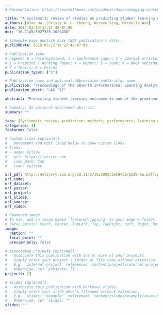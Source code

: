 ```yaml
---
# Documentation: https://sourcethemes.com/academic/docs/managing-content/

title: "A systematic review of studies on predicting student learning outcomes using learning analytics"
authors: [Xiao Hu, Christy W. L. Cheong, Wenwen Ding, Michelle Woo]
date: 2017-03-13T14:27:48-07:00
doi: "10.1145/3027385.3029438"

# Schedule page publish date (NOT publication's date).
publishDate: 2019-06-22T14:27:48-07:00

# Publication type.
# Legend: 0 = Uncategorized; 1 = Conference paper; 2 = Journal article;
# 3 = Preprint / Working Paper; 4 = Report; 5 = Book; 6 = Book section;
# 7 = Thesis; 8 = Patent
publication_types: ["1"]

# Publication name and optional abbreviated publication name.
publication: "Proceedings of the Seventh International Learning Analytics & Knowledge Conference"
publication_short: "LAK '17"

abstract: "Predicting student learning outcomes is one of the prominent themes in Learning Analytics research. These studies varied to a significant extent in terms of the techniques being used, the contexts in which they were situated, and the consequent effectiveness of the prediction. This paper presented the preliminary results of a systematic review of studies in predictive learning analytics. With the goal to find out what methodologies work for what circumstances, this study will be able to facilitate future research in this area, contributing to relevant system developments that are of pedagogic values."

# Summary. An optional shortened abstract.
summary: ""

tags: [Systematic review; prediction; methods; performances; learning outcomes; learning context.]
categories: []
featured: false

# Custom links (optional).
#   Uncomment and edit lines below to show custom links.
# links:
# - name: Follow
#   url: https://twitter.com
#   icon_pack: fab
#   icon: twitter

url_pdf: http://delivery.acm.org/10.1145/3030000/3029438/p528-hu.pdf?ip=42.247.30.189&id=3029438&acc=ACTIVE%20SERVICE&key=BF85BBA5741FDC6E%2E99AF9EAAA13D3DB7%2E4D4702B0C3E38B35%2E4D4702B0C3E38B35&__acm__=1572875072_c55c7f0159afe1eb35c3337210cebcfd#URLTOKEN#
url_code: 
url_dataset:
url_poster: 
url_project:
url_slides:
url_source:
url_video:

# Featured image
# To use, add an image named `featured.jpg/png` to your page's folder. 
# Focal points: Smart, Center, TopLeft, Top, TopRight, Left, Right, BottomLeft, Bottom, BottomRight.
image:
  caption: ""
  focal_point: ""
  preview_only: false

# Associated Projects (optional).
#   Associate this publication with one or more of your projects.
#   Simply enter your project's folder or file name without extension.
#   E.g. `internal-project` references `content/project/internal-project/index.md`.
#   Otherwise, set `projects: []`.
projects: []

# Slides (optional).
#   Associate this publication with Markdown slides.
#   Simply enter your slide deck's filename without extension.
#   E.g. `slides: "example"` references `content/slides/example/index.md`.
#   Otherwise, set `slides: ""`.
slides: ""
---
```

